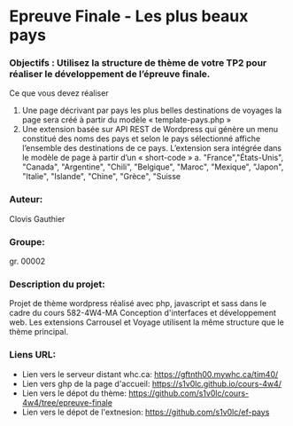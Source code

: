 # Epreuve Finale - Les plus beaux pays #

### Objectifs :  Utilisez la structure de thème de votre TP2 pour réaliser le développement de l’épreuve finale. 
Ce que vous devez réaliser
1.	Une page décrivant par pays les plus belles destinations de voyages la page sera créé à partir du modèle « template-pays.php » 
2.	Une extension basée sur API REST de Wordpress qui génère un menu constitué des noms des pays et selon le pays sélectionné affiche l’ensemble des destinations de ce pays. L’extension sera intégrée dans le modèle de page à partir d’un « short-code »
a.	    "France","États-Unis", "Canada", "Argentine", "Chili", "Belgique", "Maroc", "Mexique", "Japon", "Italie", "Islande", "Chine", "Grèce", "Suisse

### Auteur:
Clovis Gauthier

### Groupe:
gr. 00002

### Description du projet:
Projet de thème wordpress réalisé avec php, javascript et sass dans le cadre du cours 582-4W4-MA Conception d'interfaces et développement web.
Les extensions Carrousel et Voyage utilisent la même structure que le thème principal.

### Liens URL:
- Lien vers le serveur distant whc.ca: https://gftnth00.mywhc.ca/tim40/
- Lien vers ghp de la page d'accueil: https://s1v0lc.github.io/cours-4w4/
- Lien vers le dépot du thème: https://github.com/s1v0lc/cours-4w4/tree/epreuve-finale
- Lien vers le dépot de l'extnesion: https://github.com/s1v0lc/ef-pays